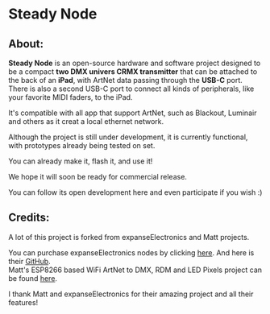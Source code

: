 # Steady Node

## About:

**Steady Node** is an open-source hardware and software project designed to be a compact **two DMX univers CRMX transmitter** that can be attached to the back of an **iPad**, with ArtNet data passing through the **USB-C** port.                                                                             
There is also a second USB-C port to connect all kinds of peripherals, like  your favorite MIDI faders, to the iPad.  

It's compatible with all app that support ArtNet, such as Blackout, Luminair and others as it creat a local ethernet network.


Although the project is still under development, it is currently functional, with prototypes already being tested on set.

You can already make it, flash it, and use it!

We hope it will soon be ready for commercial release. 

You can follow its open development here and even participate if you wish :)




## Credits:
A lot of this project is forked from expanseElectronics and Matt projects.  

You can purchase expanseElectronics nodes by clicking [here](https:/expanseelectronics.com/).
And here is their [GitHub](https://github.com/expanseElectronics/ethernetNodes).  
Matt's ESP8266 based WiFi ArtNet to DMX, RDM and LED Pixels project can be found [here](https://github.com/mtongnz/ESP8266_ArtNetNode_v2).  

I thank Matt and expanseElectronics for their amazing project and all their features!
